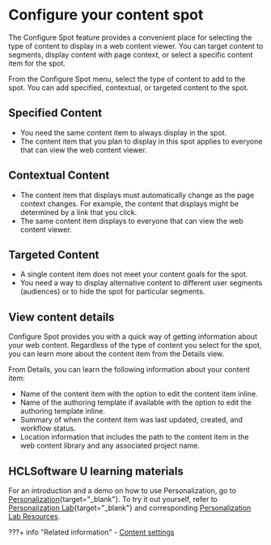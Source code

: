 # Configure your content spot

The Configure Spot feature provides a convenient place for selecting the type of content to display in a web content viewer. You can target content to segments, display content with page context, or select a specific content item for the spot.

From the Configure Spot menu, select the type of content to add to the spot. You can add specified, contextual, or targeted content to the spot.

## Specified Content

-   You need the same content item to always display in the spot.
-   The content item that you plan to display in this spot applies to everyone that can view the web content viewer.

## Contextual Content

-   The content item that displays must automatically change as the page context changes. For example, the content that displays might be determined by a link that you click.
-   The same content item displays to everyone that can view the web content viewer.

## Targeted Content

-   A single content item does not meet your content goals for the spot.
-   You need a way to display alternative content to different user segments \(audiences\) or to hide the spot for particular segments.

## View content details

Configure Spot provides you with a quick way of getting information about your web content. Regardless of the type of content you select for the spot, you can learn more about the content item from the Details view.

From Details, you can learn the following information about your content item:

-   Name of the content item with the option to edit the content item inline.
-   Name of the authoring template if available with the option to edit the authoring template inline.
-   Summary of when the content item was last updated, created, and workflow status.
-   Location information that includes the path to the content item in the web content library and any associated project name.

## HCLSoftware U learning materials

For an introduction and a demo on how to use Personalization, go to [Personalization](https://hclsoftwareu.hcltechsw.com/component/axs/?view=sso_config&id=3&forward=https%3A%2F%2Fhclsoftwareu.hcltechsw.com%2Fcourses%2Flesson%2F%3Fid%3D2803){target="_blank"}. To try it out yourself, refer to [Personalization Lab](https://hclsoftwareu.hcltechsw.com/images/Lc4sMQCcN5uxXmL13gSlsxClNTU3Mjc3NTc4MTc2/DS_Academy/DX/Business_User/HDX-BU-200_Personalization_Lab.pdf){target="_blank"} and corresponding [Personalization Lab Resources](https://hclsoftwareu.hcltechsw.com/images/Lc4sMQCcN5uxXmL13gSlsxClNTU3Mjc3NTc4MTc2/DS_Academy/DX/Business_User/HDX-BU-200_Personalization_Lab_Resouces.zip).

???+ info "Related information" 
    -   [Content settings](../../../manage_content/wcm_delivery/deliver_webcontent_on_dx/editing_wcm_viewer_setting/wcm_config_wcmviewer_hcontent.md)

